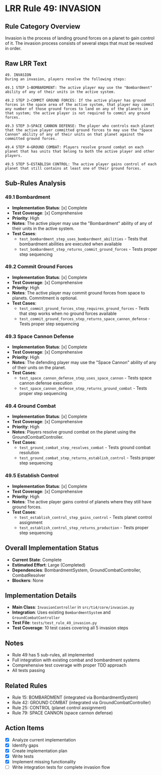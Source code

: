 # LRR Rule 49: INVASION

## Rule Category Overview
Invasion is the process of landing ground forces on a planet to gain control of it. The invasion process consists of several steps that must be resolved in order.

## Raw LRR Text
```
49. INVASION
During an invasion, players resolve the following steps:

49.1 STEP 1—BOMBARDMENT: The active player may use the "Bombardment" ability of any of their units in the active system.

49.2 STEP 2—COMMIT GROUND FORCES: If the active player has ground forces in the space area of the active system, that player may commit any number of those ground forces to land on any of the planets in that system; the active player is not required to commit any ground forces.

49.3 STEP 3—SPACE CANNON DEFENSE: The player who controls each planet that the active player committed ground forces to may use the "Space Cannon" ability of any of their units on that planet against the committed ground forces.

49.4 STEP 4—GROUND COMBAT: Players resolve ground combat on each planet that has units that belong to both the active player and other players.

49.5 STEP 5—ESTABLISH CONTROL: The active player gains control of each planet that still contains at least one of their ground forces.
```

## Sub-Rules Analysis

### 49.1 Bombardment
- **Implementation Status**: [x] Complete
- **Test Coverage**: [x] Comprehensive
- **Priority**: High
- **Notes**: The active player may use the "Bombardment" ability of any of their units in the active system.
- **Test Cases**:
  - `test_bombardment_step_uses_bombardment_abilities` - Tests that bombardment abilities are executed when available
  - `test_bombardment_step_returns_commit_ground_forces` - Tests proper step sequencing

### 49.2 Commit Ground Forces
- **Implementation Status**: [x] Complete
- **Test Coverage**: [x] Comprehensive
- **Priority**: High
- **Notes**: The active player may commit ground forces from space to planets. Commitment is optional.
- **Test Cases**:
  - `test_commit_ground_forces_step_requires_ground_forces` - Tests that step works when no ground forces available
  - `test_commit_ground_forces_step_returns_space_cannon_defense` - Tests proper step sequencing

### 49.3 Space Cannon Defense
- **Implementation Status**: [x] Complete
- **Test Coverage**: [x] Comprehensive
- **Priority**: High
- **Notes**: The defending player may use the "Space Cannon" ability of any of their units on the planet.
- **Test Cases**:
  - `test_space_cannon_defense_step_uses_space_cannon` - Tests space cannon defense execution
  - `test_space_cannon_defense_step_returns_ground_combat` - Tests proper step sequencing

### 49.4 Ground Combat
- **Implementation Status**: [x] Complete
- **Test Coverage**: [x] Comprehensive
- **Priority**: High
- **Notes**: Players resolve ground combat on the planet using the GroundCombatController.
- **Test Cases**:
  - `test_ground_combat_step_resolves_combat` - Tests ground combat resolution
  - `test_ground_combat_step_returns_establish_control` - Tests proper step sequencing

### 49.5 Establish Control
- **Implementation Status**: [x] Complete
- **Test Coverage**: [x] Comprehensive
- **Priority**: High
- **Notes**: The active player gains control of planets where they still have ground forces.
- **Test Cases**:
  - `test_establish_control_step_gains_control` - Tests planet control assignment
  - `test_establish_control_step_returns_production` - Tests proper step sequencing

## Overall Implementation Status
- **Current State**: Complete
- **Estimated Effort**: Large (Completed)
- **Dependencies**: BombardmentSystem, GroundCombatController, CombatResolver
- **Blockers**: None

## Implementation Details
- **Main Class**: `InvasionController` in `src/ti4/core/invasion.py`
- **Integration**: Uses existing `BombardmentSystem` and `GroundCombatController`
- **Test File**: `tests/test_rule_49_invasion.py`
- **Test Coverage**: 10 test cases covering all 5 invasion steps

## Notes
- Rule 49 has 5 sub-rules, all implemented
- Full integration with existing combat and bombardment systems
- Comprehensive test coverage with proper TDD approach
- All tests passing

## Related Rules
- Rule 15: BOMBARDMENT (integrated via BombardmentSystem)
- Rule 42: GROUND COMBAT (integrated via GroundCombatController)
- Rule 25: CONTROL (planet control assignment)
- Rule 79: SPACE CANNON (space cannon defense)

## Action Items
- [x] Analyze current implementation
- [x] Identify gaps
- [x] Create implementation plan
- [x] Write tests
- [x] Implement missing functionality
- [ ] Write integration tests for complete invasion flow
